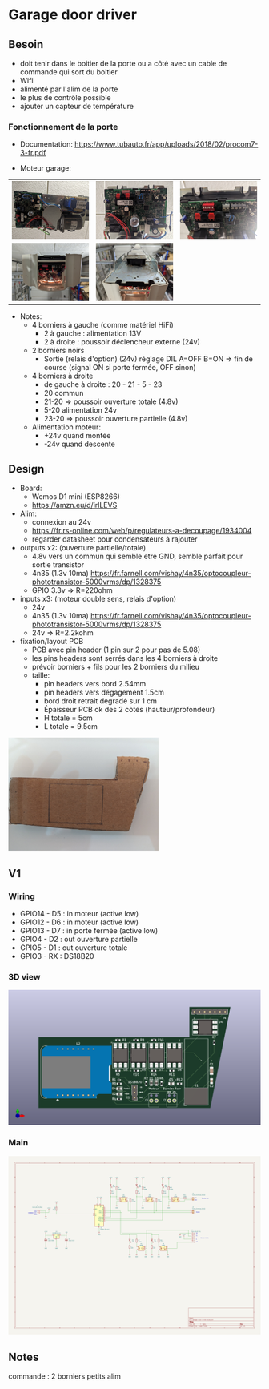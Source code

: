 # Garage door driver

## Besoin

- doit tenir dans le boitier de la porte ou a côté avec un cable de commande qui sort du boitier
- Wifi
- alimenté par l'alim de la porte
- le plus de contrôle possible
- ajouter un capteur de température

### Fonctionnement de la porte

- Documentation:
  https://www.tubauto.fr/app/uploads/2018/02/procom7-3-fr.pdf

- Moteur garage:

| | | |
|---|---|---|
|<img src="pictures/all.jpg" width="300">|<img src="pictures/board.jpg" width="300">|<img src="pictures/connectors.jpg" width="300">|
|<img src="pictures/free-space-inside.jpg" width="300">|<img src="pictures/free-space-above.jpg" width="300">||

- Notes:
  - 4 borniers à gauche (comme matériel HiFi)
    - 2 à gauche : alimentation 13V
    - 2 à droite : poussoir déclencheur externe (24v)
  - 2 borniers noirs
    - Sortie (relais d'option) (24v)
      réglage DIL A=OFF B=ON => fin de course (signal ON si porte fermée, OFF sinon)
  - 4 borniers à droite
    - de gauche à droite : 20 - 21 - 5 - 23
    - 20 commun
    - 21-20 => poussoir ouverture totale (4.8v)
    - 5-20 alimentation 24v
    - 23-20 => poussoir ouverture partielle (4.8v)
  - Alimentation moteur:
    - +24v quand montée
    - -24v quand descente

## Design

- Board:
  - Wemos D1 mini (ESP8266) 
  - https://amzn.eu/d/irlLEVS
- Alim:
  - connexion au 24v
  - https://fr.rs-online.com/web/p/regulateurs-a-decoupage/1934004
  - regarder datasheet pour condensateurs à rajouter
- outputs x2: (ouverture partielle/totale)
  - 4.8v vers un commun qui semble etre GND, semble parfait pour sortie transistor
  - 4n35 (1.3v 10ma) https://fr.farnell.com/vishay/4n35/optocoupleur-phototransistor-5000vrms/dp/1328375
  - GPIO 3.3v => R=220ohm
- inputs x3: (moteur double sens, relais d'option)
  - 24v
  - 4n35 (1.3v 10ma) https://fr.farnell.com/vishay/4n35/optocoupleur-phototransistor-5000vrms/dp/1328375
  - 24v => R=2.2kohm
- fixation/layout PCB
  - PCB avec pin header (1 pin sur 2 pour pas de 5.08)
  - les pins headers sont serrés dans les 4 borniers à droite
  - prévoir borniers + fils pour les 2 borniers du milieu
  - taille:
    - pin headers vers bord 2.54mm
    - pin headers vers dégagement 1.5cm
    - bord droit retrait degradé sur 1 cm
    - Épaisseur PCB ok des 2 côtés (hauteur/profondeur)
    - H totale = 5cm
    - L totale = 9.5cm
<img src="pictures/paper-template.jpg" width="300">


## V1

### Wiring

- GPIO14 - D5 : in moteur (active low)
- GPIO12 - D6 : in moteur (active low)
- GPIO13 - D7 : in porte fermée (active low)
- GPIO4 - D2 : out ouverture partielle
- GPIO5 - D1 : out ouverture totale
- GPIO3 - RX : DS18B20

### 3D view

![](v1/3dview.png)

### Main

![](v1/schematic.png)


## Notes

commande : 
2 borniers petits
alim